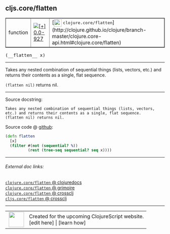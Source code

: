 ## cljs.core/flatten



 <table border="1">
<tr>
<td>function</td>
<td><a href="https://github.com/cljsinfo/cljs-api-docs/tree/0.0-927"><img valign="middle" alt="[+] 0.0-927" title="Added in 0.0-927" src="https://img.shields.io/badge/+-0.0--927-lightgrey.svg"></a> </td>
<td>
[<img height="24px" valign="middle" src="http://i.imgur.com/1GjPKvB.png"> <samp>clojure.core/flatten</samp>](http://clojure.github.io/clojure/branch-master/clojure.core-api.html#clojure.core/flatten)
</td>
</tr>
</table>


 <samp>
(__flatten__ x)<br>
</samp>

---

Takes any nested combination of sequential things (lists, vectors, etc.) and
returns their contents as a single, flat sequence.

`(flatten nil)` returns nil.

---




Source docstring:

```
Takes any nested combination of sequential things (lists, vectors,
etc.) and returns their contents as a single, flat sequence.
(flatten nil) returns nil.
```


Source code @ [github](https://github.com/clojure/clojurescript/blob/r1909/src/cljs/cljs/core.cljs#L2966-L2972):

```clj
(defn flatten
  [x]
  (filter #(not (sequential? %))
          (rest (tree-seq sequential? seq x))))
```

<!--
Repo - tag - source tree - lines:

 <pre>
clojurescript @ r1909
└── src
    └── cljs
        └── cljs
            └── <ins>[core.cljs:2966-2972](https://github.com/clojure/clojurescript/blob/r1909/src/cljs/cljs/core.cljs#L2966-L2972)</ins>
</pre>

-->

---



###### External doc links:

[`clojure.core/flatten` @ clojuredocs](http://clojuredocs.org/clojure.core/flatten)<br>
[`clojure.core/flatten` @ grimoire](http://conj.io/store/v1/org.clojure/clojure/1.7.0-beta3/clj/clojure.core/flatten/)<br>
[`clojure.core/flatten` @ crossclj](http://crossclj.info/fun/clojure.core/flatten.html)<br>
[`cljs.core/flatten` @ crossclj](http://crossclj.info/fun/cljs.core.cljs/flatten.html)<br>

---

 <table>
<tr><td>
<img valign="middle" align="right" width="48px" src="http://i.imgur.com/Hi20huC.png">
</td><td>
Created for the upcoming ClojureScript website.<br>
[edit here] | [learn how]
</td></tr></table>

[edit here]:https://github.com/cljsinfo/cljs-api-docs/blob/master/cljsdoc/cljs.core_flatten.cljsdoc
[learn how]:https://github.com/cljsinfo/cljs-api-docs/wiki/cljsdoc-files

<!--

This information was too distracting to show to readers, but I'll leave it
commented here since it is helpful to:

- pretty-print the data used to generate this document
- and show how to retrieve that data



The API data for this symbol:

```clj
{:description "Takes any nested combination of sequential things (lists, vectors, etc.) and\nreturns their contents as a single, flat sequence.\n\n`(flatten nil)` returns nil.",
 :ns "cljs.core",
 :name "flatten",
 :signature ["[x]"],
 :history [["+" "0.0-927"]],
 :type "function",
 :full-name-encode "cljs.core_flatten",
 :source {:code "(defn flatten\n  [x]\n  (filter #(not (sequential? %))\n          (rest (tree-seq sequential? seq x))))",
          :title "Source code",
          :repo "clojurescript",
          :tag "r1909",
          :filename "src/cljs/cljs/core.cljs",
          :lines [2966 2972]},
 :full-name "cljs.core/flatten",
 :clj-symbol "clojure.core/flatten",
 :docstring "Takes any nested combination of sequential things (lists, vectors,\netc.) and returns their contents as a single, flat sequence.\n(flatten nil) returns nil."}

```

Retrieve the API data for this symbol:

```clj
;; from Clojure REPL
(require '[clojure.edn :as edn])
(-> (slurp "https://raw.githubusercontent.com/cljsinfo/cljs-api-docs/catalog/cljs-api.edn")
    (edn/read-string)
    (get-in [:symbols "cljs.core/flatten"]))
```

-->
